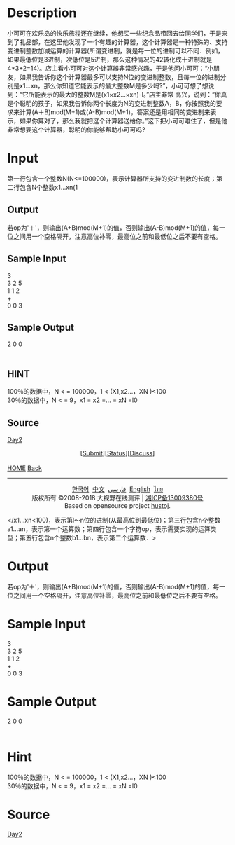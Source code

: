 
# Description

<div class="content">小可可在欢乐岛的快乐旅程还在继续，他想买一些纪念品带回去给同学们，于是来到了礼品部，在这里他发现了一个有趣的计算器，这个计算器是一种特殊的、支持变进制整数加减运算的计算器(所谓变进制，就是每一位的进制可以不同．例如，如果最低位是3进制，次低位是5进制，那么这种情况的42转化成十进制就是4*3+2=14)。店主看小可可对这个计算器非常感兴趣，于是他问小可可：“小朋友，如果我告诉你这个计算器最多可以支持N位的变进制整数，且每一位的进制分别是x1…xn，那么你知道它能表示的最大整数M是多少吗?”，小可可想了想说到：“它所能表示的最大的整数M是(x1×x2…×xn)-l。”店主非常
高兴，说到：“你真是个聪明的孩子，如果我告诉你两个长度为N的变进制整数A，B，你按照我的要求来计算(A＋B)mod(M+1)或(A-B)mod(M+1)，答案还是用相同的变进制来表示，如果你算对了，那么我就把这个计算器送给你。”这下把小可可难住了，但是他非常想要这个计算器，聪明的你能够帮助小可可吗?
</div>

# Input

<div class="content">第一行包含一个整数N(N&lt;=100000)，表示计算器所支持的变进制数的长度；第二行包含N个整数x1…xn(1<x1…xn<100)，表示第l～n位的进制(从最高位到最低位)；第三行包含n个整数a1…an，表示第一个运算数；第四行包含一个字符op，表示需要实现的运算类型；第五行包含n个整数b1…bn，表示第二个运算数． <="" div=""><h2>Output</h2><div class="content">若op为&#39;＋&#39;，则输出(A+B)mod(M+1)的值，否则输出(A-B)mod(M+1)的值，每一位之间用一个空格隔开，注意高位补零，最高位之前和最低位之后不要有空格。
</div><h2>Sample Input</h2>
			<div class="content"><span class="sampledata">3<br/>
3 2 5<br/>
1 1 2<br/>
+<br/>
0 0 3<br/>
</span></div><h2>Sample Output</h2>
			<div class="content"><span class="sampledata">2 0 0<br/>
<br/>
</span></div><h2>HINT</h2>
			<div class="content"><p>100％的数据中，N &lt; = 100000，1 &lt; (X1,x2…，XN )&lt;100<br/>
30％的数据中，N &lt; = 9，x1 = x2 =… = xN =l0<br/>
</p></div><h2>Source</h2>
			<div class="content"><p><a href="problemset.php?search=Day2">Day2</a></p></div><center>[<a href="submitpage.php?id=1788">Submit</a>][<a href="problemstatus.php?id=1788">Status</a>][<a href="bbs.php?id=1788">Discuss</a>]</center>﻿<br/>
<a href="./"><span class="red">HOME</span></a>
<a href="javascript:history.go(-1)"><span class="red">Back</span></a>

<hr/>
<center>
	<div class="footer">
			<a href="setlang.php?lang=ko">한국어</a> 
		<a href="setlang.php?lang=cn">中文</a> 
		<a href="setlang.php?lang=fa">فارسی</a> 
		<a href="setlang.php?lang=en">English</a> 
		<a href="setlang.php?lang=th">ไทย</a>
	<br/><div>版权所有 ©2008-2018 大视野在线测评 | <a href="http://www.miitbeian.gov.cn">湘ICP备13009380号</a></div>
		<div>Based on opensource project <a href="http://hustoj.googlecode.com">hustoj</a>.</div>
	</div>
</center>


</x1…xn<100)，表示第l～n位的进制(从最高位到最低位)；第三行包含n个整数a1…an，表示第一个运算数；第四行包含一个字符op，表示需要实现的运算类型；第五行包含n个整数b1…bn，表示第二个运算数．></div>

# Output

<div class="content">若op为&#39;＋&#39;，则输出(A+B)mod(M+1)的值，否则输出(A-B)mod(M+1)的值，每一位之间用一个空格隔开，注意高位补零，最高位之前和最低位之后不要有空格。
</div>

# Sample Input

<div class="content"><span class="sampledata">3<br/>
3 2 5<br/>
1 1 2<br/>
+<br/>
0 0 3<br/>
</span></div>

# Sample Output

<div class="content"><span class="sampledata">2 0 0<br/>
<br/>
</span></div>

# Hint

<div class="content"><p>100％的数据中，N &lt; = 100000，1 &lt; (X1,x2…，XN )&lt;100<br/>
30％的数据中，N &lt; = 9，x1 = x2 =… = xN =l0<br/>
</p></div>

# Source

<div class="content"><p><a href="problemset.php?search=Day2">Day2</a></p></div>

